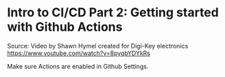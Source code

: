 # Intro to CI/CD Part 2: Getting started with Github Actions

Source: Video by Shawn Hymel created for Digi-Key electronics 
https://www.youtube.com/watch?v=8pyqbYDYkRs


Make sure Actions are enabled in Github Settings. 

